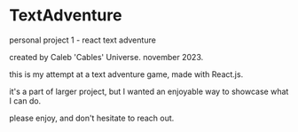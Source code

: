 # TextAdventure
 personal project 1 - react text adventure

 created by Caleb 'Cables' Universe. november 2023.


this is my attempt at a text adventure game, made with React.js.

it's a part of larger project, but I wanted an enjoyable way to showcase what I can do.

please enjoy, and don't hesitate to reach out.